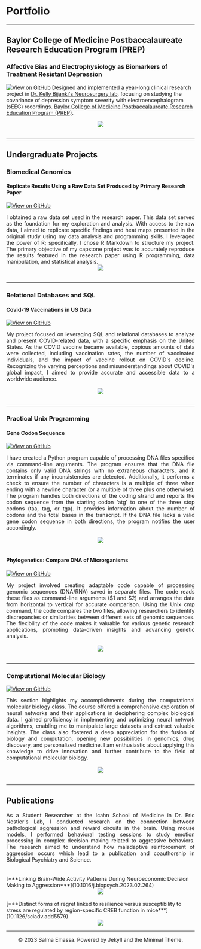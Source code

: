 # Portfolio
---
## Baylor College of Medicine Postbaccalaureate Research Education Program (PREP)
### Affective Bias and Electrophysiology as Biomarkers of Treatment Resistant Depression 
[![View on GitHub](https://img.shields.io/badge/GitHub-View_on_GitHub-blue?logo=GitHub)](https://github.com/salmaelhassa/Behavior-and-Electrophysiology-in-Depression)
Designed and implemented a year-long clinical research project in [Dr. Kelly Bijanki's Neurosurgery lab](https://www.bcm.edu/research/faculty-labs/kelly-bijanki-lab), focusing on studying the covariance of depression symptom severity with electroencephalogram (sEEG) recordings. [Baylor College of Medicine Postbaccalaureate Research Education Program (PREP)](https://www.bcm.edu/education/graduate-school-of-biomedical-sciences/programs/diversity/postbaccalaureate-research-education-program-prep).

<center><img src="images/pic02.jpg"/></center>
<br>

---
## Undergraduate Projects 
### Biomedical Genomics 
#### Replicate Results Using a Raw Data Set Produced by Primary Research Paper
[![View on GitHub](https://img.shields.io/badge/GitHub-View_on_GitHub-blue?logo=GitHub)](https://github.com/salmaelhassa/Replicate-Results-of-Research-Paper)
<div style="text-align: justify">I obtained a raw data set used in the research paper. This data set served as the foundation for my exploration and analysis. With access to the raw data, I aimed to replicate specific findings and heat maps presented in the original study using my data analysis and programming skills. I leveraged the power of R; specifically, I chose R Markdown to structure my project. The primary objective of my capstone project was to accurately reproduce the results featured in the research paper using  R programming, data manipulation, and statistical analysis.</div>

<center><img src="pdf/finalpaper.pdf"/></center>
<br>

---
### Relational Databases and SQL
#### Covid-19 Vaccinations in US Data
[![View on GitHub](https://img.shields.io/badge/GitHub-View_on_GitHub-blue?logo=GitHub)](https://github.com/salmaelhassa/Covid-19-Vaccination-US)
<div style="text-align: justify">My project focused on leveraging SQL and relational databases to analyze and present COVID-related data, with a specific emphasis on the United States. As the COVID vaccine became available, copious amounts of data were collected, including vaccination rates, the number of vaccinated individuals, and the impact of vaccine rollout on COVID's decline. Recognizing the varying perceptions and misunderstandings about COVID's global impact, I aimed to provide accurate and accessible data to a worldwide audience. </div>
<br>
<center><img src="images/fb-food-trends.png"></center>
<br>

---
### Practical Unix Programming
#### Gene Codon Sequence
[![View on GitHub](https://img.shields.io/badge/GitHub-View_on_GitHub-blue?logo=GitHub)](https://github.com/salmaelhassa/Gene-Codon-Sequence)
<div style="text-align: justify">I have created a Python program capable of processing DNA files specified via command-line arguments. The program ensures that the DNA file contains only valid DNA strings with no extraneous characters, and it terminates if any inconsistencies are detected. Additionally, it performs a check to ensure the number of characters is a multiple of three when ending with a newline character (or a multiple of three plus one otherwise). The program handles both directions of the coding strand and reports the codon sequence from the starting codon 'atg' to one of the three stop codons (taa, tag, or tga). It provides information about the number of codons and the total bases in the transcript. If the DNA file lacks a valid gene codon sequence in both directions, the program notifies the user accordingly.</div>
<br>
<center><img src="images/detect-spam-nlp.png"/></center>
<br>

#### Phylogenetics: Compare DNA of Microrganisms
[![View on GitHub](https://img.shields.io/badge/GitHub-View_on_GitHub-blue?logo=GitHub)](https://github.com/salmaelhassa/Phylogenetics-Compare-DNA-Microrganisms)
<div style="text-align: justify">My project involved creating adaptable code capable of processing genomic sequences (DNA/RNA) saved in separate files. The code reads these files as command-line arguments ($1 and $2) and arranges the data from horizontal to vertical for accurate comparison. Using the Unix cmp command, the code compares the two files, allowing researchers to identify discrepancies or similarities between different sets of genomic sequences. The flexibility of the code makes it valuable for various genetic research applications, promoting data-driven insights and advancing genetic analysis.</div>
<br>
<center><img src="images/detect-spam-nlp.png"/></center>
<br>

---
### Computational Molecular Biology
[![View on GitHub](https://img.shields.io/badge/GitHub-View_on_GitHub-blue?logo=GitHub)](https://github.com/salmaelhassa/2022-Spring-Computational-Molecular-Biology)
<div style="text-align: justify">This section highlights my accomplishments during the computational molecular biology class. The course offered a comprehensive exploration of neural networks and their applications in deciphering complex biological data. I gained proficiency in implementing and optimizing neural network algorithms, enabling me to manipulate large datasets and extract valuable insights. The class also fostered a deep appreciation for the fusion of biology and computation, opening new possibilities in genomics, drug discovery, and personalized medicine. I am enthusiastic about applying this knowledge to drive innovation and further contribute to the field of computational molecular biology.</div>
<br>
<center><img src="images/detect-spam-nlp.png"/></center>
<br>

---
## Publications
<div style="text-align: justify">As a Student Researcher at the Icahn School of Medicine in Dr. Eric Nestler's Lab, I conducted research on the connection between pathological aggression and reward circuits in the brain. Using mouse models, I performed behavioral testing sessions to study emotion processing in complex decision-making related to aggressive behaviors. The research aimed to understand how maladaptive reinforcement of aggression occurs which lead to a publication and coauthorship in Biological Psychiatry and Science.</div>
<br><br>
[***Linking Brain-Wide Activity Patterns During Neuroeconomic Decision Making to Aggression***](10.1016/j.biopsych.2023.02.264)

<center><img src="images/credit-risk-webapp.png"/></center>
<br>
[***Distinct forms of regret linked to resilience versus susceptibility to stress are regulated by region-specific CREB function in mice***](10.1126/sciadv.add5579)

<center><img src="images/ames-house-price.jpg"/></center>


---
<center>© 2023 Salma Elhassa. Powered by Jekyll and the Minimal Theme.</center>